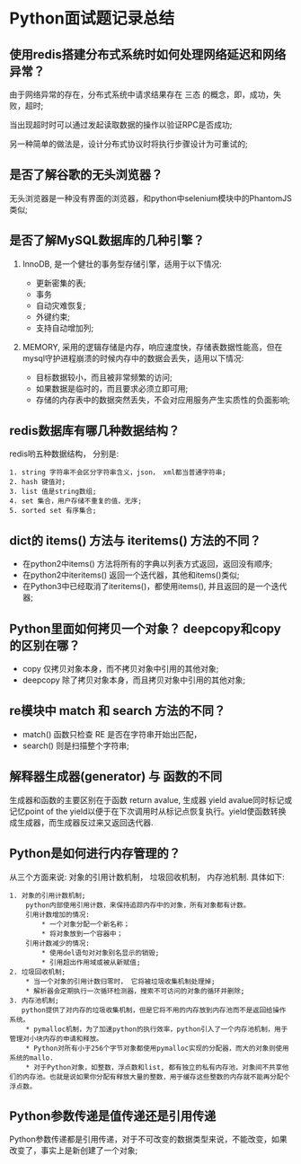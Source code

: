 # Python面试题记录总结

## 使用redis搭建分布式系统时如何处理网络延迟和网络异常？

由于网络异常的存在，分布式系统中请求结果存在 三态 的概念，即，成功，失败，超时;

当出现超时时可以通过发起读取数据的操作以验证RPC是否成功;

另一种简单的做法是，设计分布式协议时将执行步骤设计为可重试的;

## 是否了解谷歌的无头浏览器？

无头浏览器是一种没有界面的浏览器，和python中selenium模块中的PhantomJS类似;

## 是否了解MySQL数据库的几种引擎？

1. InnoDB, 是一个健壮的事务型存储引擎，适用于以下情况:

    * 更新密集的表;
    * 事务
    * 自动灾难恢复;
    * 外键约束;
    * 支持自动增加列;

2. MEMORY, 采用的逻辑存储是内存，响应速度快，存储表数据性能高，但在mysql守护进程崩溃的时候内存中的数据会丢失，适用以下情况:

    * 目标数据较小，而且被非常频繁的访问;
    * 如果数据是临时的，而且要求必须立即可用;
    * 存储的内存表中的数据突然丢失，不会对应用服务产生实质性的负面影响;

## redis数据库有哪几种数据结构？

redis哟五种数据结构， 分别是:

    1. string 字符串不会区分字符串含义，json， xml都当普通字符串;
    2. hash 键值对;
    3. list 值是string数组;
    4. set 集合，用户存储不重复的值，无序;
    5. sorted set 有序集合;

## dict的 items() 方法与 iteritems() 方法的不同？

* 在python2中items() 方法将所有的字典以列表方式返回，返回没有顺序;
* 在python2中iteritems() 返回一个迭代器，其他和items()类似;
* 在Python3中已经取消了iteritems()，都使用items(), 并且返回的是一个迭代器;

## Python里面如何拷贝一个对象？ deepcopy和copy 的区别在哪？

* copy 仅拷贝对象本身，而不拷贝对象中引用的其他对象;
* deepcopy 除了拷贝对象本身，而且拷贝对象中引用的其他对象;

## re模块中 match 和 search 方法的不同？

* match() 函数只检查 RE 是否在字符串开始出匹配，
* search() 则是扫描整个字符串;

## 解释器生成器(generator) 与 函数的不同

生成器和函数的主要区别在于函数 return avalue, 生成器 yield avalue同时标记或记忆point of the yield以便于在下次调用时从标记点恢复执行。yield使函数转换成生成器，而生成器反过来又返回迭代器.

## Python是如何进行内存管理的？

从三个方面来说: 对象的引用计数机制， 垃圾回收机制， 内存池机制. 具体如下:

    1. 对象的引用计数机制;
        python内部使用引用计数，来保持追踪内存中的对象，所有对象都有计数。
        引用计数增加的情况:
            * 一个对象分配一个新名称；
            * 将对象放到一个容器中；
        引用计数减少的情况:
            * 使用del语句对对象别名显示的销毁;
            * 引用超出作用域或被从新赋值;
    2. 垃圾回收机制;
        * 当一个对象的引用计数归零时， 它将被垃圾收集机制处理掉;
        * 解析器会定期执行一次循环检测器，搜索不可访问的对象的循环并删除;
    3. 内存池机制;
       python提供了对内存的垃圾收集机制，但是它将不用的内存放到内存池而不是返回给操作系统。
        * pymalloc机制，为了加速python的执行效率，python引入了一个内存池机制，用于管理对小块内存的申请和释放。
        * Python对所有小于256个字节对象都使用pymalloc实现的分配器，而大的对象则使用系统的mallo.
        * 对于Python对象，如整数，浮点数和list, 都有独立的私有内存池，对象间不共享他们的内存池。也就是说如果你分配有释放大量的整数，用于缓存这些整数的内存就不能再分配个浮点数。

## Python参数传递是值传递还是引用传递

Python参数传递都是引用传递，对于不可改变的数据类型来说，不能改变，如果改变了，事实上是新创建了一个对象;